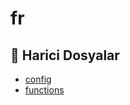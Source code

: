 # fr

<!--Index-->

## 📂 Harici Dosyalar

- [config](./config)
- [functions](./functions)

<!--Index-->
